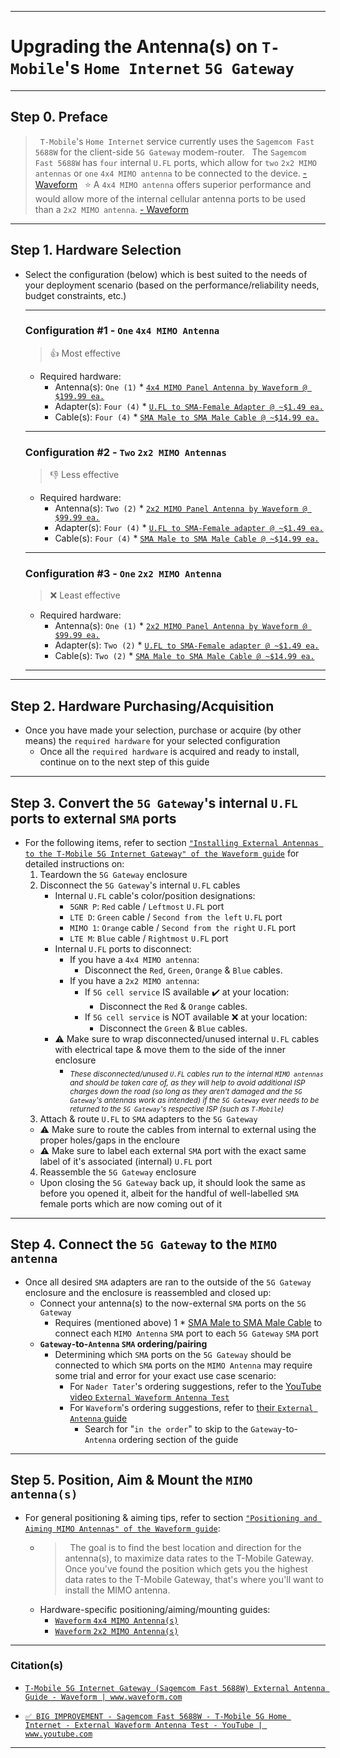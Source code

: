 
<!-- ------------------------------ -->
<!-- https://github.com/mcavallo-git/Coding/blob/main/networking/t-mobile-5g-internet-gateway_mimo-antenna-upgrade.md -->
<!-- ------------------------------ -->

***
# Upgrading the Antenna(s) on `T-Mobile`'s `Home Internet` `5G Gateway`

<!-- ------------------------------ -->

***
## Step 0. Preface
>&nbsp;
> `T-Mobile`'s `Home Internet` service currently uses the `Sagemcom Fast 5688W` for the client-side `5G Gateway` modem-router.
>&nbsp;
> The `Sagemcom Fast 5688W` has `four` internal `U.FL` ports, which allow for `two` `2x2 MIMO antennas` or `one` `4x4 MIMO antenna` to be connected to the device. [- Waveform](https://www.waveform.com/a/b/guides/hotspots/t-mobile-5g-gateway-sagemcom)
>&nbsp;
> ⭐ A `4x4 MIMO antenna` offers superior performance and would allow more of the internal cellular antenna ports to be used than a `2x2 MIMO antenna`. [- Waveform](https://www.waveform.com/a/b/guides/hotspots/t-mobile-5g-gateway-sagemcom)
>&nbsp;

<!-- ------------------------------ -->

***
## Step 1. Hardware Selection
- Select the configuration (below) which is best suited to the needs of your deployment scenario (based on the performance/reliability needs, budget constraints, etc.)
  ***
  ### Configuration #1 - `One` `4x4 MIMO Antenna`
  > 👍 Most effective
  - Required hardware:
    - Antenna(s): `One (1)` * [`4x4 MIMO Panel Antenna by Waveform @ $199.99 ea.`](https://amazon.com/dp/B09VVV2TQQ)
    - Adapter(s): `Four (4)` * [`U.FL to SMA-Female Adapter @ ~$1.49 ea.`](https://amazon.com/s?k=SMA-Female+to+U.FL+pigtail+connectors)
    - Cable(s): `Four (4)` * [`SMA Male to SMA Male Cable @ ~$14.99 ea.`](https://amazon.com/s?k=SMA+Male+to+SMA+Male+Cable)
  ***
  ### Configuration #2 - `Two` `2x2 MIMO Antennas`
  > 👎 Less effective
  - Required hardware:
    - Antenna(s): `Two (2)` * [`2x2 MIMO Panel Antenna by Waveform @ $99.99 ea.`](https://amazon.com/dp/B09CLV3BHJ)
    - Adapter(s): `Four (4)` * [`U.FL to SMA-Female adapter @ ~$1.49 ea.`](https://amazon.com/s?k=SMA-Female+to+U.FL+pigtail+connectors)
    - Cable(s): `Four (4)` * [`SMA Male to SMA Male Cable @ ~$14.99 ea.`](https://amazon.com/s?k=SMA+Male+to+SMA+Male+Cable)
  ***
  ### Configuration #3 - `One` `2x2 MIMO Antenna`
  > ❌️ Least effective
  - Required hardware:
    - Antenna(s): `One (1)` * [`2x2 MIMO Panel Antenna by Waveform @ $99.99 ea.`](https://amazon.com/dp/B09CLV3BHJ)
    - Adapter(s): `Two (2)` * [`U.FL to SMA-Female adapter @ ~$1.49 ea.`](https://amazon.com/s?k=SMA-Female+to+U.FL+pigtail+connectors)
    - Cable(s): `Two (2)` * [`SMA Male to SMA Male Cable @ ~$14.99 ea.`](https://amazon.com/s?k=SMA+Male+to+SMA+Male+Cable)
  ***

<!-- ------------------------------ -->

***
## Step 2. Hardware Purchasing/Acquisition
- Once you have made your selection, purchase or acquire (by other means) the `required hardware` for your selected configuration
  - Once all the `required hardware` is acquired and ready to install, continue on to the next step of this guide

<!-- ------------------------------ -->

***
## Step 3. Convert the `5G Gateway`'s internal `U.FL` ports to external `SMA` ports
- For the following items, refer to section [`"Installing External Antennas to the T-Mobile 5G Internet Gateway" of the Waveform guide`](https://www.waveform.com/a/b/guides/hotspots/t-mobile-5g-gateway-sagemcom#installing-external-antennas-to-the-t-mobile-5g-internet-gateway) for detailed instructions on:
  1. Teardown the `5G Gateway` enclosure
  2. Disconnect the `5G Gateway`'s internal `U.FL` cables
      - Internal `U.FL` cable's color/position designations:
        - `5GNR P`: `Red` cable / `Leftmost` `U.FL` port
        - `LTE D`: `Green` cable / `Second from the left` `U.FL` port
        - `MIMO 1`: `Orange` cable / `Second from the right` `U.FL` port
        - `LTE M`: `Blue` cable / `Rightmost` `U.FL` port
      - Internal `U.FL` ports to disconnect:
        - If you have a `4x4 MIMO antenna`:
          - Disconnect the `Red`, `Green`, `Orange` & `Blue` cables.
        - If you have a `2x2 MIMO antenna`:
          - If `5G cell service` IS available ✔️ at your location:
            - Disconnect the `Red` & `Orange` cables.
          - If `5G cell service` is NOT available ❌️ at your location:
            - Disconnect the `Green` & `Blue` cables.
      - ⚠️ Make sure to wrap disconnected/unused internal `U.FL` cables with electrical tape & move them to the side of the inner enclosure
        - <sub>*These disconnected/unused `U.FL` cables run to the internal `MIMO antennas` and should be taken care of, as they will help to avoid additional ISP charges down the road (so long as they aren't damaged and the `5G Gateway`'s antennas work as intended) if the `5G Gateway` ever needs to be returned to the `5G Gateway`'s respective ISP (such as `T-Mobile`)*</sub>
  3. Attach & route `U.FL` to `SMA` adapters to the `5G Gateway`
    - ⚠️ Make sure to route the cables from internal to external using the proper holes/gaps in the encloure
    - ⚠️ Make sure to label each external `SMA` port with the exact same label of it's associated (internal) `U.FL` port
  4. Reassemble the `5G Gateway` enclosure
    - Upon closing the `5G Gateway` back up, it should look the same as before you opened it, albeit for the handful of well-labelled `SMA` female ports which are now coming out of it

***
## Step 4. Connect the `5G Gateway` to the `MIMO antenna`
  - Once all desired `SMA` adapters are ran to the outside of the `5G Gateway` enclosure and the enclosure is reassembled and closed up:
    - Connect your antenna(s) to the now-external `SMA` ports on the `5G Gateway`
      - Requires (mentioned above) 1 * [SMA Male to SMA Male Cable](https://amazon.com/s?k=SMA+Male+to+SMA+Male+Cable) to connect each `MIMO Antenna` `SMA` port to each `5G Gateway` `SMA` port
    - **`Gateway`-to-`Antenna` `SMA` ordering/pairing**
      - Determining which `SMA` ports on the `5G Gateway` should be connected to which `SMA` ports on the `MIMO Antenna` may require some trial and error for your exact use case scenario:
        - For `Nader Tater`'s ordering suggestions, refer to the [YouTube video `External Waveform Antenna Test`](https://www.youtube.com/watch?v=lA0W1XRU4J8&t=1210s)
        - For `Waveform`'s ordering suggestions, refer to [their `External Antenna` guide](https://www.waveform.com/a/b/guides/hotspots/t-mobile-5g-gateway-sagemcom)
          - Search for "`in the order`" to skip to the `Gateway`-to-`Antenna` ordering section of the guide

***
## Step 5. Position, Aim & Mount the `MIMO antenna(s)`
- For general positioning & aiming tips, refer to section [`"Positioning and Aiming MIMO Antennas" of the Waveform guide`](https://www.waveform.com/a/b/guides/hotspots/t-mobile-5g-gateway-sagemcom#positioning-and-aiming-mimo-antennas):
  - > &nbsp;
    > The goal is to find the best location and direction for the antenna(s), to maximize data rates to the T-Mobile Gateway.
    > &nbsp;
    > Once you've found the position which gets you the highest data rates to the T-Mobile Gateway, that's where you'll want to install the MIMO antenna.
    > &nbsp;
  - Hardware-specific positioning/aiming/mounting guides:
    - [`Waveform` `4x4 MIMO Antenna(s)`](https://cdn.shopify.com/s/files/1/0358/5537/files/4x4_MIMO_External_Antennas_Instruction_Manual_WF_v2.3.pdf?v=1643918988)
    - [`Waveform` `2x2 MIMO Antenna(s)`](https://cdn.shopify.com/s/files/1/0358/5537/files/MIMO_External_Antennas_Instruction_Manual_WF_v6.1.1.pdf?v=1642198404)

<!-- ------------------------------ -->

***
### Citation(s)

- [`T-Mobile 5G Internet Gateway (Sagemcom Fast 5688W) External Antenna Guide - Waveform | www.waveform.com`](https://www.waveform.com/a/b/guides/hotspots/t-mobile-5g-gateway-sagemcom)

- [`✅ BIG IMPROVEMENT - Sagemcom Fast 5688W - T-Mobile 5G Home Internet - External Waveform Antenna Test - YouTube | www.youtube.com`](https://www.youtube.com/watch?v=lA0W1XRU4J8&t=1221s)

<!-- ------------------------------ -->

***
